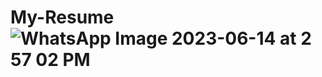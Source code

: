 # My-Resume![WhatsApp Image 2023-06-14 at 2 57 02 PM](https://github.com/Manishsudhakar/My-Resume/assets/135010870/142477e2-e6ce-4d6f-8d6c-0fda93133955)
